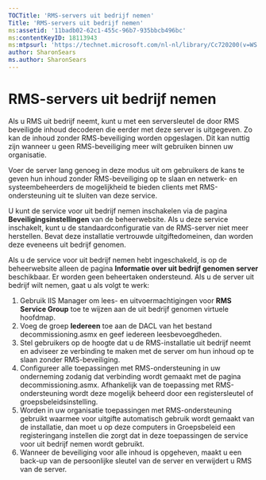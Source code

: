 ```yaml
---
TOCTitle: 'RMS-servers uit bedrijf nemen'
Title: 'RMS-servers uit bedrijf nemen'
ms:assetid: '11badb02-62c1-455c-96b7-935bbcb496bc'
ms:contentKeyID: 18113943
ms:mtpsurl: 'https://technet.microsoft.com/nl-nl/library/Cc720200(v=WS.10)'
author: SharonSears
ms.author: SharonSears
---
```


RMS-servers uit bedrijf nemen
=============================

Als u RMS uit bedrijf neemt, kunt u met een serversleutel de door RMS beveiligde inhoud decoderen die eerder met deze server is uitgegeven. Zo kan de inhoud zonder RMS-beveiliging worden opgeslagen. Dit kan nuttig zijn wanneer u geen RMS-beveiliging meer wilt gebruiken binnen uw organisatie.

Voer de server lang genoeg in deze modus uit om gebruikers de kans te geven hun inhoud zonder RMS-beveiliging op te slaan en netwerk- en systeembeheerders de mogelijkheid te bieden clients met RMS-ondersteuning uit te sluiten van deze service.

U kunt de service voor uit bedrijf nemen inschakelen via de pagina **Beveiligingsinstellingen** van de beheerwebsite. Als u deze service inschakelt, kunt u de standaardconfiguratie van de RMS-server niet meer herstellen. Bevat deze installatie vertrouwde uitgiftedomeinen, dan worden deze eveneens uit bedrijf genomen.

Als u de service voor uit bedrijf nemen hebt ingeschakeld, is op de beheerwebsite alleen de pagina **Informatie over uit bedrijf genomen server** beschikbaar. Er worden geen beheertaken ondersteund. Als u de server uit bedrijf wilt nemen, gaat u als volgt te werk:

1.  Gebruik IIS Manager om lees- en uitvoermachtigingen voor **RMS Service Group** toe te wijzen aan de uit bedrijf genomen virtuele hoofdmap.
2.  Voeg de groep **Iedereen** toe aan de DACL van het bestand decommissioning.asmx en geef iedereen leesbevoegdheden.
3.  Stel gebruikers op de hoogte dat u de RMS-installatie uit bedrijf neemt en adviseer ze verbinding te maken met de server om hun inhoud op te slaan zonder RMS-beveiliging.
4.  Configureer alle toepassingen met RMS-ondersteuning in uw onderneming zodanig dat verbinding wordt gemaakt met de pagina decommissioning.asmx. Afhankelijk van de toepassing met RMS-ondersteuning wordt deze mogelijk beheerd door een registersleutel of groepsbeleidsinstelling.
5.  Worden in uw organisatie toepassingen met RMS-ondersteuning gebruikt waarmee voor uitgifte automatisch gebruik wordt gemaakt van de installatie, dan moet u op deze computers in Groepsbeleid een registeringang instellen die zorgt dat in deze toepassingen de service voor uit bedrijf nemen wordt gebruikt.
6.  Wanneer de beveiliging voor alle inhoud is opgeheven, maakt u een back-up van de persoonlijke sleutel van de server en verwijdert u RMS van de server.
